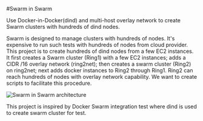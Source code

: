 #Swarm in Swarm

Use Docker-in-Docker(dind) and multi-host overlay network to create Swarm clusters with hundreds of dind nodes.

Swarm is designed to manage clusters with hundreds of nodes. It's expensive to run such tests with hundreds of nodes from cloud provider. This project is to create hundreds of dind nodes from a few EC2 instances. It first creates a Swarm cluster (Ring1) with a few EC2 instances; adds a CIDR /16 overlay network (ring2net); then creates a swarm cluster (Ring2) on ring2net; next adds docker instances to Ring2 through Ring1. Ring2 can reach hundreds of nodes with overlay network capability. We want to create scripts to facilitate this procedure.

![Swarm in Swarm architecture](https://github.com/dongluochen/container-notes/blob/master/warm-in-swarm.png)

This project is inspired by Docker Swarm integration test where dind is used to create swarm cluster for test. 
